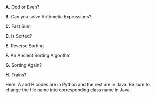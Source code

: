**A.** Odd or Even?

**B.** Can you solve Arithmetic Expressions? 

**C.** Fast Sum

**D.** Is Sorted? 

**E.** Reverse Sorting 

**F.** An Ancient Sorting Algorithm 

**G.** Sorting Again?

**H.** Trains?

Here, A and H codes are in Python and the rest are in Java. Be sure to change the file name into corresponding class name in Java.
